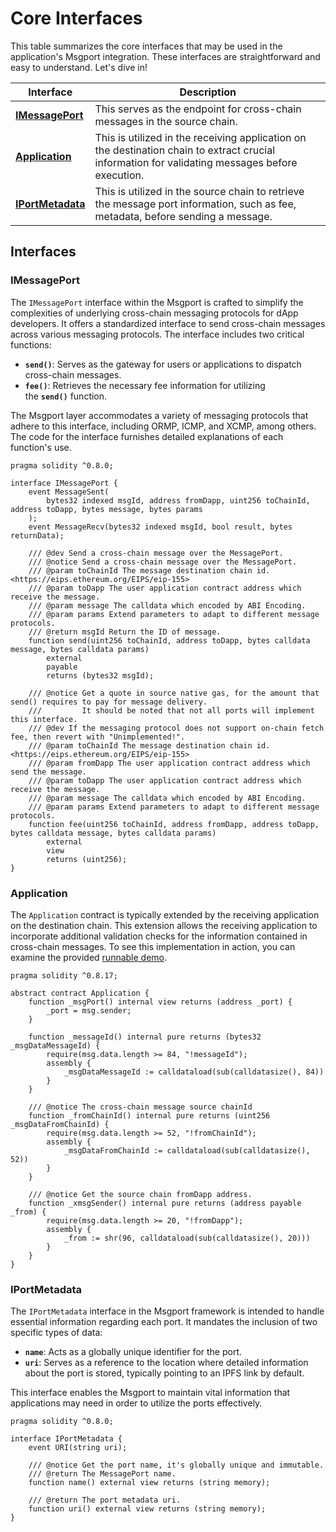 # Core Interfaces

This table summarizes the core interfaces that may be used in the application's Msgport integration. These interfaces are straightforward and easy to understand. Let's dive in!

| Interface | Description |
| --- | --- |
| **[IMessagePort](./interfaces.md#imessageport)** | This serves as the endpoint for cross-chain messages in the source chain. |
| **[Application](./interfaces.md#application)** | This is utilized in the receiving application on the destination chain to extract crucial information for validating messages before execution. |
| **[IPortMetadata](./interfaces.md#imessageport)** | This is utilized in the source chain to retrieve the message port information, such as fee, metadata, before sending a message. |

## Interfaces

### IMessagePort

The `IMessagePort` interface within the Msgport is crafted to simplify the complexities of underlying cross-chain messaging protocols for dApp developers. It offers a standardized interface to send cross-chain messages across various messaging protocols. The interface includes two critical functions:

- **`send()`**: Serves as the gateway for users or applications to dispatch cross-chain messages.
- **`fee()`**: Retrieves the necessary fee information for utilizing the **`send()`** function.

The Msgport layer accommodates a variety of messaging protocols that adhere to this interface, including ORMP, ICMP, and XCMP, among others. The code for the interface furnishes detailed explanations of each function's use.

```solidity linenums="1" title="IMessagePort.sol"
pragma solidity ^0.8.0;

interface IMessagePort {
    event MessageSent(
        bytes32 indexed msgId, address fromDapp, uint256 toChainId, address toDapp, bytes message, bytes params
    );
    event MessageRecv(bytes32 indexed msgId, bool result, bytes returnData);

    /// @dev Send a cross-chain message over the MessagePort.
    /// @notice Send a cross-chain message over the MessagePort.
    /// @param toChainId The message destination chain id. <https://eips.ethereum.org/EIPS/eip-155>
    /// @param toDapp The user application contract address which receive the message.
    /// @param message The calldata which encoded by ABI Encoding.
    /// @param params Extend parameters to adapt to different message protocols.
    /// @return msgId Return the ID of message.
    function send(uint256 toChainId, address toDapp, bytes calldata message, bytes calldata params)
        external
        payable
        returns (bytes32 msgId);

    /// @notice Get a quote in source native gas, for the amount that send() requires to pay for message delivery.
    ///         It should be noted that not all ports will implement this interface.
    /// @dev If the messaging protocol does not support on-chain fetch fee, then revert with "Unimplemented!".
    /// @param toChainId The message destination chain id. <https://eips.ethereum.org/EIPS/eip-155>
    /// @param fromDapp The user application contract address which send the message.
    /// @param toDapp The user application contract address which receive the message.
    /// @param message The calldata which encoded by ABI Encoding.
    /// @param params Extend parameters to adapt to different message protocols.
    function fee(uint256 toChainId, address fromDapp, address toDapp, bytes calldata message, bytes calldata params)
        external
        view
        returns (uint256);
}
```

### Application

The `Application` contract is typically extended by the receiving application on the destination chain. This extension allows the receiving application to incorporate additional validation checks for the information contained in cross-chain messages. To see this implementation in action, you can examine the provided [runnable demo](https://github.com/msgport/msgport-demo).

```solidity linenums="1" title="Application.sol"
pragma solidity ^0.8.17;

abstract contract Application {
    function _msgPort() internal view returns (address _port) {
        _port = msg.sender;
    }

    function _messageId() internal pure returns (bytes32 _msgDataMessageId) {
        require(msg.data.length >= 84, "!messageId");
        assembly {
            _msgDataMessageId := calldataload(sub(calldatasize(), 84))
        }
    }

    /// @notice The cross-chain message source chainId
    function _fromChainId() internal pure returns (uint256 _msgDataFromChainId) {
        require(msg.data.length >= 52, "!fromChainId");
        assembly {
            _msgDataFromChainId := calldataload(sub(calldatasize(), 52))
        }
    }

    /// @notice Get the source chain fromDapp address.
    function _xmsgSender() internal pure returns (address payable _from) {
        require(msg.data.length >= 20, "!fromDapp");
        assembly {
            _from := shr(96, calldataload(sub(calldatasize(), 20)))
        }
    }
}
```

### IPortMetadata

The `IPortMetadata` interface in the Msgport framework is intended to handle essential information regarding each port. It mandates the inclusion of two specific types of data:

- **`name`**: Acts as a globally unique identifier for the port.
- **`uri`**: Serves as a reference to the location where detailed information about the port is stored, typically pointing to an IPFS link by default.

This interface enables the Msgport to maintain vital information that applications may need in order to utilize the ports effectively.

```solidity linenums="1" title="IPortMetadata.sol"
pragma solidity ^0.8.0;

interface IPortMetadata {
    event URI(string uri);

    /// @notice Get the port name, it's globally unique and immutable.
    /// @return The MessagePort name.
    function name() external view returns (string memory);

    /// @return The port metadata uri.
    function uri() external view returns (string memory);
}
```

